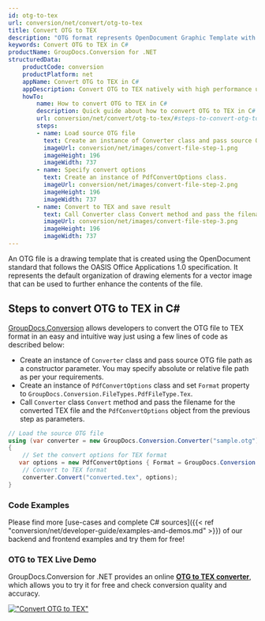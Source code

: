 ```yaml
---
id: otg-to-tex
url: conversion/net/convert/otg-to-tex
title: Convert OTG to TEX
description: "OTG format represents OpenDocument Graphic Template with .otg extension. Learn how to convert OTG to TEX file programmatically in C# language using GroupDocs.Conversion for .NET library."
keywords: Convert OTG to TEX in C#
productName: GroupDocs.Conversion for .NET
structuredData:
    productCode: conversion
    productPlatform: net
    appName: Convert OTG to TEX in C#
    appDescription: Convert OTG to TEX natively with high performance using C# language and server side GroupDocs.Conversion for .NET APIs, without the use of any software like Microsoft or Open Office.
    howTo:
        name: How to convert OTG to TEX in C# 
        description: Quick guide about how to convert OTG to TEX in C# with high performance and accuracy.
        url: conversion/net/convert/otg-to-tex/#steps-to-convert-otg-to-tex-in-c
        steps:
        - name: Load source OTG file 
          text: Create an instance of Converter class and pass source OTG file path as a constructor parameter. You may specify absolute or relative file path as per your requirements. 
          imageUrl: conversion/net/images/convert-file-step-1.png
          imageHeight: 196
          imageWidth: 737
        - name: Specify convert options 
          text: Create an instance of PdfConvertOptions class.
          imageUrl: conversion/net/images/convert-file-step-2.png
          imageHeight: 196
          imageWidth: 737
        - name: Convert to TEX and save result 
          text: Call Converter class Convert method and pass the filename for the converted HTML file and the PdfConvertOptions object from the previous step as parameters.
          imageUrl: conversion/net/images/convert-file-step-3.png
          imageHeight: 196
          imageWidth: 737
---
```


An OTG file is a drawing template that is created using the OpenDocument standard that follows the OASIS Office Applications 1.0 specification. It represents the default organization of drawing elements for a vector image that can be used to further enhance the contents of the file.

## Steps to convert OTG to TEX in C#

[GroupDocs.Conversion](https://products.groupdocs.com/conversion/net) allows developers to convert the OTG file to TEX format in an easy and intuitive way just using a few lines of code as described below:

* Create an instance of `Converter` class and pass source OTG file path as a constructor parameter. You may specify absolute or relative file path as per your requirements. 
* Create an instance of `PdfConvertOptions` class and set `Format` property to `GroupDocs.Conversion.FileTypes.PdfFileType.Tex`.
* Call `Converter` class `Convert` method and pass the filename for the converted TEX file and the `PdfConvertOptions` object from the previous step as parameters.

```csharp
// Load the source OTG file
using (var converter = new GroupDocs.Conversion.Converter("sample.otg"))
{
    // Set the convert options for TEX format
   var options = new PdfConvertOptions { Format = GroupDocs.Conversion.FileTypes.PdfFileType.Tex };
    // Convert to TEX format
    converter.Convert("converted.tex", options);
}
```

### Code Examples

Please find more [use-cases and complete C# sources]({{< ref "conversion/net/developer-guide/examples-and-demos.md" >}}) of our backend and frontend examples and try them for free!

### OTG to TEX Live Demo

GroupDocs.Conversion for .NET provides an online [**OTG to TEX converter**](https://products.groupdocs.app/conversion/otg-to-tex), which allows you to try it for free and check conversion quality and accuracy.

[!["Convert OTG to TEX"](conversion/net/images/convert-to-tex/convert-otg-to-tex.png)](https://products.groupdocs.app/conversion/otg-to-tex)